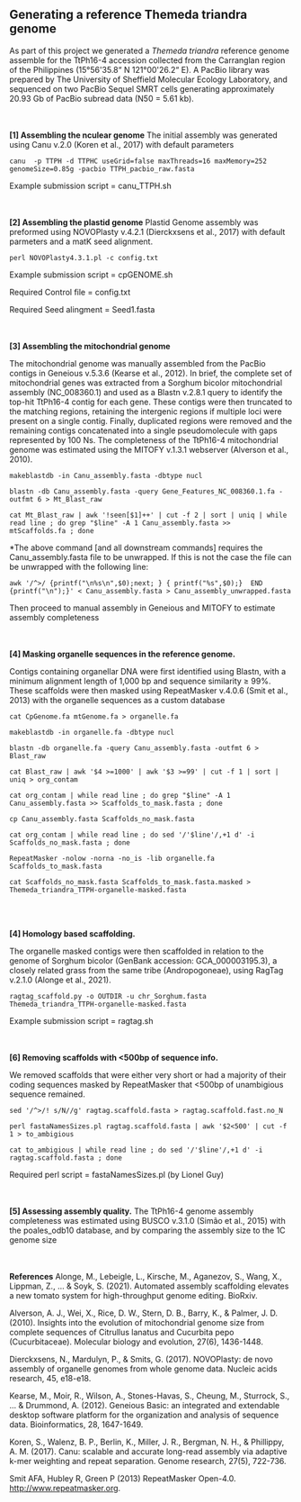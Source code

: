 ## Generating a reference Themeda triandra genome

As part of this project we generated a *Themeda triandra* reference genome assemble for the TtPh16-4 accession collected from the Carranglan region of the Philippines (15°56'35.8“ N  121°00'26.2“ E). A PacBio library was prepared by The University of Sheffield Molecular Ecology Laboratory, and sequenced on two PacBio Sequel SMRT cells generating approximately 20.93 Gb of PacBio subread data (N50 = 5.61 kb).

<br/><br/>
**[1] Assembling the nculear genome**
The initial assembly was generated using Canu v.2.0 (Koren et al., 2017) with default parameters

`canu  -p TTPH -d TTPHC useGrid=false maxThreads=16 maxMemory=252 genomeSize=0.85g -pacbio TTPH_pacbio_raw.fasta`

Example submission script = canu_TTPH.sh

<br/><br/>
**[2] Assembling the plastid genome**
Plastid Genome assembly was preformed using NOVOPlasty v.4.2.1 (Dierckxsens et al., 2017) with default parmeters and a matK seed alignment. 

`perl NOVOPlasty4.3.1.pl -c config.txt`

Example submission script = cpGENOME.sh

Required Control file = config.txt

Required Seed alingment = Seed1.fasta 

<br/><br/>
**[3] Assembling the mitochondrial genome**

The mitochondrial genome was manually assembled from the PacBio contigs in Geneious v.5.3.6 (Kearse et al., 2012). In brief, the complete set of mitochondrial genes was extracted from a Sorghum bicolor mitochondrial assembly (NC_008360.1) and used as a Blastn v.2.8.1 query to identify the top-hit TtPh16-4 contig for each gene. These contigs were then truncated to the matching regions, retaining the intergenic regions if multiple loci were present on a single contig. Finally, duplicated regions were removed and the remaining contigs concatenated into a single pseudomolecule with gaps represented by 100 Ns. The completeness of the TtPh16-4 mitochondrial genome was estimated using the MITOFY v.1.3.1 webserver (Alverson et al., 2010).

`makeblastdb -in Canu_assembly.fasta -dbtype nucl`

`blastn -db Canu_assembly.fasta -query Gene_Features_NC_008360.1.fa -outfmt 6 > Mt_Blast_raw`

`cat Mt_Blast_raw | awk '!seen[$1]++' | cut -f 2 | sort | uniq | while read line ; do grep "$line" -A 1 Canu_assembly.fasta >>  mtScaffolds.fa ; done`

*The above command [and all downstream commands] requires the Canu_assembly.fasta file to be unwrapped. If this is not the case the file can be unwrapped with the following line:

`awk '/^>/ {printf("\n%s\n",$0);next; } { printf("%s",$0);}  END {printf("\n");}' < Canu_assembly.fasta > Canu_assembly_unwrapped.fasta`

Then proceed to manual assembly in Geneious and MITOFY to estimate assembly completeness  
<br/><br/>

**[4] Masking organelle sequences in the reference genome.** 

Contigs containing organellar DNA were first identified using Blastn, with a  minimum alignment length of 1,000 bp and sequence similarity ≥ 99%. These scaffolds were then masked using RepeatMasker v.4.0.6 (Smit et al., 2013) with the organelle sequences as a custom database

`cat CpGenome.fa mtGenome.fa > organelle.fa`

`makeblastdb -in organelle.fa -dbtype nucl`

`blastn -db organelle.fa -query Canu_assembly.fasta -outfmt 6 > Blast_raw`

`cat Blast_raw | awk '$4 >=1000' | awk '$3 >=99' | cut -f 1 | sort | uniq > org_contam`

`cat org_contam | while read line ; do grep "$line" -A 1 Canu_assembly.fasta >> Scaffolds_to_mask.fasta ; done`

`cp Canu_assembly.fasta Scaffolds_no_mask.fasta`

`cat org_contam | while read line ; do sed '/'$line'/,+1 d' -i Scaffolds_no_mask.fasta ; done`

`RepeatMasker -nolow -norna -no_is -lib organelle.fa Scaffolds_to_mask.fasta`

`cat Scaffolds_no_mask.fasta Scaffolds_to_mask.fasta.masked > Themeda_triandra_TTPH-organelle-masked.fasta`


<br/><br/>

**[4] Homology based scaffolding.** 

The organelle masked contigs were then scaffolded in relation to the genome of Sorghum bicolor (GenBank accession: GCA_000003195.3), a closely related grass from the same tribe (Andropogoneae), using RagTag v.2.1.0 (Alonge et al., 2021).

`ragtag_scaffold.py -o OUTDIR -u chr_Sorghum.fasta Themeda_triandra_TTPH-organelle-masked.fasta`

Example submission script = ragtag.sh

<br/><br/>
**[6] Removing scaffolds with <500bp of sequence info.** 

We removed scaffolds that were either very short or had a majority of their coding sequences masked by RepeatMasker that <500bp of unambigious sequence remained.  

`sed '/^>/! s/N//g' ragtag.scaffold.fasta > ragtag.scaffold.fast.no_N` 

`perl fastaNamesSizes.pl ragtag.scaffold.fasta | awk '$2<500' | cut -f 1 > to_ambigious`

`cat to_ambigious | while read line ; do sed '/'$line'/,+1 d' -i ragtag.scaffold.fasta ; done`

Required perl script = fastaNamesSizes.pl (by Lionel Guy)

<br/><br/>
**[5] Assessing assembly quality.** 
The TtPh16-4 genome assembly completeness was estimated using BUSCO v.3.1.0 (Simão et al., 2015) with the poales_odb10 database, and by comparing the assembly size to the 1C genome size 

<br/><br/>
**References**
Alonge, M., Lebeigle, L., Kirsche, M., Aganezov, S., Wang, X., Lippman, Z., ... & Soyk, S. (2021). Automated assembly scaffolding elevates a new tomato system for high-throughput genome editing. BioRxiv.

Alverson, A. J., Wei, X., Rice, D. W., Stern, D. B., Barry, K., & Palmer, J. D. (2010). Insights into the evolution of mitochondrial genome size from complete sequences of Citrullus lanatus and Cucurbita pepo (Cucurbitaceae). Molecular biology and evolution, 27(6), 1436-1448.

Dierckxsens, N., Mardulyn, P., & Smits, G. (2017). NOVOPlasty: de novo assembly of organelle genomes from whole genome data. Nucleic acids research, 45, e18-e18.

Kearse, M., Moir, R., Wilson, A., Stones-Havas, S., Cheung, M., Sturrock, S., ... & Drummond, A. (2012). Geneious Basic: an integrated and extendable desktop software platform for the organization and analysis of sequence data. Bioinformatics, 28, 1647-1649.

Koren, S., Walenz, B. P., Berlin, K., Miller, J. R., Bergman, N. H., & Phillippy, A. M. (2017). Canu: scalable and accurate long-read assembly via adaptive k-mer weighting and repeat separation. Genome research, 27(5), 722-736.

Smit AFA, Hubley R, Green P (2013) RepeatMasker Open-4.0. <http://www.repeatmasker.org>.

